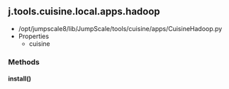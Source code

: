 <!-- toc -->
## j.tools.cuisine.local.apps.hadoop

- /opt/jumpscale8/lib/JumpScale/tools/cuisine/apps/CuisineHadoop.py
- Properties
    - cuisine

### Methods

#### install() 

